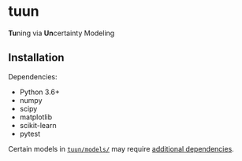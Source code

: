 # tuun
**Tu**ning via **Un**certainty Modeling


## Installation

Dependencies:
* Python 3.6+
* numpy
* scipy
* matplotlib
* scikit-learn
* pytest

Certain models in [`tuun/models/`](tuun/model/) may require [additional
dependencies](tuun/model/README.md).
